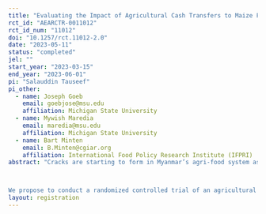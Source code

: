 ```yaml
---
title: "Evaluating the Impact of Agricultural Cash Transfers to Maize Farmers: Experimental Evidence from Myanmar"
rct_id: "AEARCTR-0011012"
rct_id_num: "11012"
doi: "10.1257/rct.11012-2.0"
date: "2023-05-11"
status: "completed"
jel: ""
start_year: "2023-03-15"
end_year: "2023-06-01"
pi: "Salauddin Tauseef"
pi_other:
  - name: Joseph Goeb
    email: goebjose@msu.edu
    affiliation: Michigan State University
  - name: Mywish Maredia
    email: maredia@msu.edu
    affiliation: Michigan State University
  - name: Bart Minten
    email: B.Minten@cgiar.org
    affiliation: International Food Policy Research Institute (IFPRI)
abstract: "Cracks are starting to form in Myanmar’s agri-food system as a result of the triple crises of COVID-19, military coup, and global price hikes in the aftermath of the Ukraine War. Rising transport costs and disruptions are widening gaps between producer and consumer prices, while early indicators of the 2022 monsoon harvest suggest likely declines in aggregate production, largely driven by decreased input (e.g., fertilizer) use among farmers following high global price increases resulting from the Ukraine War. Cash transfers to farmers have the potential to mitigate some of the impacts of rising input costs and increase production. Evidence from other contexts shows that cash transfers cause increases in crop incomes and increase market participation. Yet there remains a lot to learn about how to effectively design agricultural cash transfers, including what are relative benefits of large and small transfer amounts, and, perhaps most importantly, little research has been done to understand how to better design agricultural cash transfers in such highly uncertain contexts as is present in Myanmar now. 

We propose to conduct a randomized controlled trial of an agricultural cash transfer program for maize farmers in Southern Shan where we will allocate cash to randomly selected farmers prior to the start of the planting season. Maize has been a remarkable story of resilience and growth despite widespread challenges since 2019. However, maize farmers use large quantities of purchased inputs (e.g., fertilizer, pesticides, and labor) with two thirds of them acquiring inputs on credit and are therefore exposed to rising global input prices. We will randomly assign farmers to either (1) a treatment arm receiving USD 100, or (2) a treatment arm receiving USD 400. The transfer will be made in equivalent local currency (Myanmar kyat). We will examine how the difference in the magnitude of cash transfer impact maize production and credit use as well as look at other (broader) impacts on food consumption, investment in productive assets and non-farm income. We will also understand the mechanisms through which any impacts on production are channeled by examining input use and expenditures, hired labor and services and hired-out labor."
layout: registration
---
```


